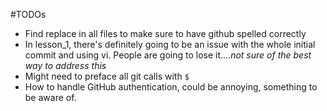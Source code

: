 #TODOs

- Find replace in all files to make sure to have github spelled correctly
- In lesson_1, there's definitely going to be an issue with the whole initial commit and using vi. People are going to lose it....*not sure of the best way to address this*
- Might need to preface all git calls with `$`
- How to handle GitHub authentication, could be annoying, something to be aware of.